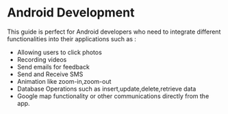 # Android Development

This guide is perfect for Android developers who need to integrate different functionalities into 
their applications such as :
- Allowing users to click photos
- Recording videos
- Send emails for feedback
- Send and Receive SMS
- Animation like zoom-in,zoom-out
- Database Operations such as insert,update,delete,retrieve data
- Google map functionality
or other communications directly from the app.

